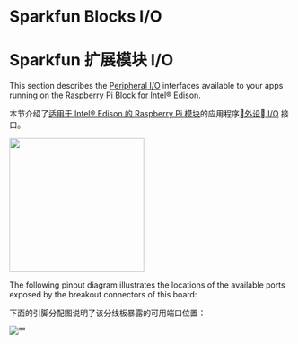 # Sparkfun Blocks I/O

# Sparkfun 扩展模块 I/O

<p>This section describes the <a href="https://developer.android.google.cn/things/sdk/pio/index.html">Peripheral I/O</a>
interfaces available to your apps running on the
<a href="https://www.sparkfun.com/products/13044">Raspberry Pi Block for Intel® Edison</a>.</p>

<p>本节介绍了<a href="https://www.sparkfun.com/products/13044">适用于 Intel® Edison 的 Raspberry Pi 模块</a>的应用程序<a href="https://developer.android.google.cn/things/sdk/pio/index.html">外设 I/O</a>
接口。</p>

<p><img src="https://developer.android.google.cn/things/images/sparkfun-pi-block.jpg" height="240px"></p>
<p>The following pinout diagram illustrates the locations of the available ports
exposed by the breakout connectors of this board:</p>
<p>下面的引脚分配图说明了该分线板暴露的可用端口位置：</p>
<p><img alt="&quot;&quot;" src="https://developer.android.google.cn/things/images/pinout-edison-sparkfun.png"></p>
